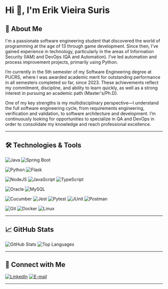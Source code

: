 # Hi 👋, I'm Erik Vieira Suris

## 🌌 About Me

I'm a passionate software engineering student that discovered the world of programming at the age of 13 through game development. Since then, I’ve gained experience in technology, particularly in the areas of Information Security (IAM) and DevOps (QA and Automation). I've led automation and process improvement projects, primarily using Python.

I’m currently in the 5th semester of my Software Engineering degree at PUCRS, where I was awarded academic merit for outstanding performance in all semesters completed so far, since 2023. These achievements reflect my commitment, discipline, and ability to learn quickly, as well as a strong interest in pursuing an academic path (Master's/Ph.D).

One of my key strengths is my multidisciplinary perspective—I understand the full software engineering cycle, from requirements engineering, verification and validation, to software architecture and development. I’m continuously looking for opportunities to specialize in QA and DevOps in order to consolidate my knowledge and reach professional excellence.

---

## 🛠️ Technologies & Tools

![Java](https://img.shields.io/badge/Java-ED8B00?style=for-the-badge&logo=openjdk&logoColor=white)
![Spring Boot](https://img.shields.io/badge/Spring_Boot-6DB33F?style=for-the-badge&logo=spring-boot&logoColor=white)

![Python](https://img.shields.io/badge/Python-3776AB?style=for-the-badge&logo=python&logoColor=white)
![Flask](https://img.shields.io/badge/Flask-000000?style=for-the-badge&logo=flask&logoColor=white)

![NodeJS](https://img.shields.io/badge/Node%20js-339933?style=for-the-badge&logo=nodedotjs&logoColor=white)
![JavaScript](https://img.shields.io/badge/JavaScript-F7DF1E?style=for-the-badge&logo=javascript&logoColor=black)
![TypeScript](https://img.shields.io/badge/TypeScript-3178C6?style=for-the-badge&logo=typescript&logoColor=white)

![Oracle](https://img.shields.io/badge/Oracle_SQL-F80000?style=for-the-badge&logo=oracle&logoColor=white)
![MySQL](https://img.shields.io/badge/MySQL-4479A1?style=for-the-badge&logo=mysql&logoColor=white)

![Cucumber](https://img.shields.io/badge/Cucumber-43B02A?style=for-the-badge&logo=cucumber&logoColor=white)
![Jest](https://img.shields.io/badge/Jest-C21325?style=for-the-badge&logo=jest&logoColor=white)
![Pytest](https://img.shields.io/badge/Pytest-0A9EDC?style=for-the-badge&logo=python&logoColor=white)
![JUnit](https://img.shields.io/badge/Junit5-25A162?style=for-the-badge&logo=junit5&logoColor=white)
![Postman](https://img.shields.io/badge/Postman-FF6C37?style=for-the-badge&logo=Postman&logoColor=white)

![Git](https://img.shields.io/badge/Git-F05032?style=for-the-badge&logo=git&logoColor=white)
![Docker](https://img.shields.io/badge/Docker-2496ED?style=for-the-badge&logo=docker&logoColor=white)
![Linux](https://img.shields.io/badge/Linux-FCC624?style=for-the-badge&logo=linux&logoColor=black)

---

## 📈 GitHub Stats

![GitHub Stats](https://github-readme-stats.vercel.app/api?username=erik-vieira-suris&show_icons=true&theme=dark)
![Top Languages](https://github-readme-stats.vercel.app/api/top-langs/?username=erik-vieira-suris&layout=compact&theme=dark)

---

## 🔗 Connect with Me

[![LinkedIn](https://img.shields.io/badge/LinkedIn-0077B5?style=for-the-badge&logo=linkedin&logoColor=white)](https://www.linkedin.com/in/erik-vieira-suris-a9a655216/)
[![E-mail](https://img.shields.io/badge/E--mail-D14836?style=for-the-badge&logo=gmail&logoColor=white)](mailto:erikvsuris@gmail.com)

---
